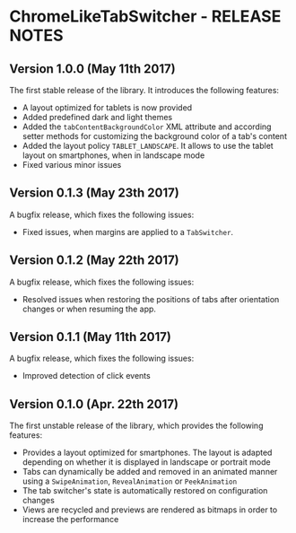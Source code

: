 # ChromeLikeTabSwitcher - RELEASE NOTES

## Version 1.0.0 (May 11th 2017)

The first stable release of the library. It introduces the following features:

- A layout optimized for tablets is now provided
- Added predefined dark and light themes
- Added the `tabContentBackgroundColor` XML attribute and according setter methods for customizing the background color of a tab's content
- Added the layout policy `TABLET_LANDSCAPE`. It allows to use the tablet layout on smartphones, when in landscape mode
- Fixed various minor issues

## Version 0.1.3 (May 23th 2017)

A bugfix release, which fixes the following issues:

- Fixed issues, when margins are applied to a `TabSwitcher`.

## Version 0.1.2 (May 22th 2017)

A bugfix release, which fixes the following issues:

- Resolved issues when restoring the positions of tabs after orientation changes or when resuming the app. 

## Version 0.1.1 (May 11th 2017)

A bugfix release, which fixes the following issues:

- Improved detection of click events

## Version 0.1.0 (Apr. 22th 2017)

The first unstable release of the library, which provides the following features:

- Provides a layout optimized for smartphones. The layout is adapted depending on whether it is displayed in landscape or portrait mode 
- Tabs can dynamically be added and removed in an animated manner using a `SwipeAnimation`, `RevealAnimation` or `PeekAnimation`
- The tab switcher's state is automatically restored on configuration changes
- Views are recycled and previews are rendered as bitmaps in order to increase the performance